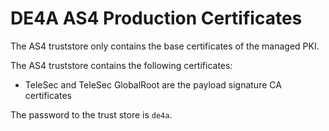# DE4A AS4 Production Certificates

The AS4 truststore only contains the base certificates of the managed PKI.

The AS4 truststore contains the following certificates:
* TeleSec and TeleSec GlobalRoot are the payload signature CA certificates

The password to the trust store is `de4a`.
